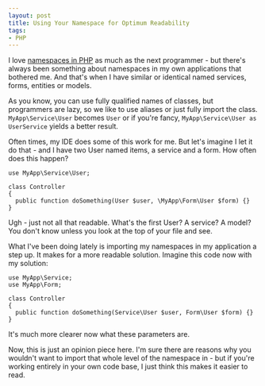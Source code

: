 ```yaml
---
layout: post
title: Using Your Namespace for Optimum Readability
tags:
- PHP
---
```

I love [namespaces in PHP](http://php.net/manual/en/language.namespaces.php) as much as the next programmer - but there's always been something about namespaces in my own applications that bothered me.  And that's when I have similar or identical named services, forms, entities or models.  

As you know, you can use fully qualified names of classes, but programmers are lazy, so we like to use aliases or just fully import the class.  `MyApp\Service\User` becomes `User` or if you're fancy, `MyApp\Service\User as UserService` yields a better result.  

Often times, my IDE does some of this work for me.  But let's imagine I let it do that - and I have two User named items, a service and a form.  How often does this happen?

```php?start_inline=1
use MyApp\Service\User;

class Controller
{
  public function doSomething(User $user, \MyApp\Form\User $form) {}
}
```

Ugh - just not all that readable.  What's the first User?  A service? A model?  You don't know unless you look at the top of your file and see.

What I've been doing lately is importing my namespaces in my application a step up.  It makes for a more readable solution.  Imagine this code now with my solution:

```php?start_inline=1
use MyApp\Service;
use MyApp\Form;

class Controller
{
  public function doSomething(Service\User $user, Form\User $form) {}
}
```

It's much more clearer now what these parameters are.

Now, this is just an opinion piece here.  I'm sure there are reasons why you wouldn't want to import that whole level of the namespace in - but if you're working entirely in your own code base, I just think this makes it easier to read.
